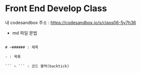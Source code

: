 # Front End Develop Class

내 codesandbox 주소 : https://codesandbox.io/s/class06-5y7h36

- md 파일 문법

```

# ~###### : 제목

- : 목록

``` ~ ``` : 코드 블럭(backtick)

```

